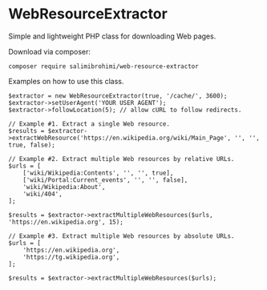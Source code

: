 # WebResourceExtractor

Simple and lightweight PHP class for downloading Web pages.

Download via composer:
```
composer require salimibrohimi/web-resource-extractor
```

Examples on how to use this class.
```
$extractor = new WebResourceExtractor(true, '/cache/', 3600);
$extractor->setUserAgent('YOUR USER AGENT');
$extractor->followLocation(5); // allow cURL to follow redirects.

// Example #1. Extract a single Web resource.
$results = $extractor->extractWebResource('https://en.wikipedia.org/wiki/Main_Page', '', '', true, false);

// Example #2. Extract multiple Web resources by relative URLs.
$urls = [
    ['wiki/Wikipedia:Contents', '', '', true],
    ['wiki/Portal:Current_events', '', '', false],
    'wiki/Wikipedia:About',
    'wiki/404',
];

$results = $extractor->extractMultipleWebResources($urls, 'https://en.wikipedia.org', 15);

// Example #3. Extract multiple Web resources by absolute URLs.
$urls = [
    'https://en.wikipedia.org',
    'https://tg.wikipedia.org',
];

$results = $extractor->extractMultipleWebResources($urls);
```
